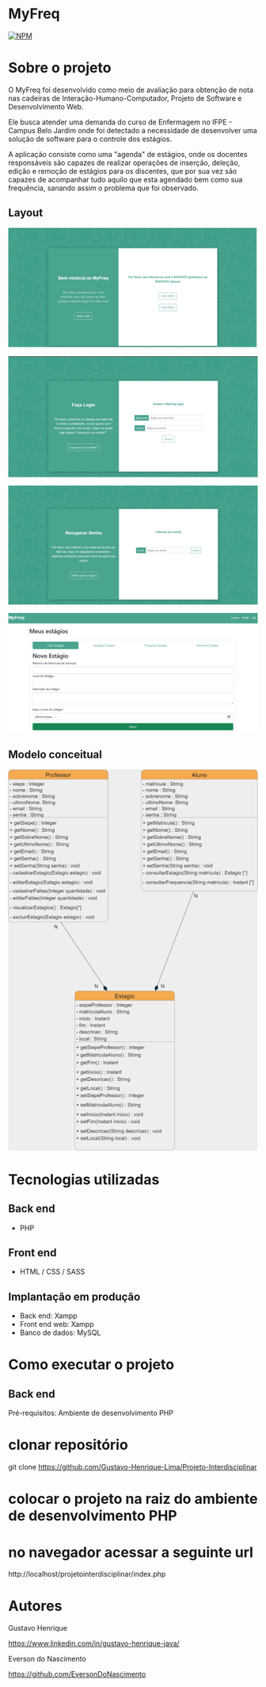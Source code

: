 # MyFreq
[![NPM](https://img.shields.io/npm/l/react)](https://github.com/Gustavo-Henrique-Lima/Projeto-Interdisciplinar/blob/main/LICENCE) 

# Sobre o projeto


O MyFreq foi desenvolvido como meio de avaliação para obtenção de nota nas cadeiras de Interação-Humano-Computador, Projeto de Software e Desenvolvimento Web.

Ele busca atender uma demanda do curso de Enfermagem no IFPE - Campus Belo Jardim onde foi detectado a necessidade de
desenvolver uma solução de software para o controle dos estágios.

A aplicação consiste como uma "agenda" de estágios, onde os docentes responsáveis são capazes de realizar operações de inserção, deleção, 
edição e remoção de estágios para os discentes, que por sua vez são capazes de acompanhar tudo aquilo que esta agendado bem como sua frequência, sanando assim o problema que foi observado.

## Layout 
![Web 1](https://github.com/Gustavo-Henrique-Lima/assets/blob/main/MyFreq/telaInicial.png)

![Web 2](https://github.com/Gustavo-Henrique-Lima/assets/blob/main/MyFreq/login.png)

![Web 3](https://github.com/Gustavo-Henrique-Lima/assets/blob/main/MyFreq/recuperarSenha.png)

![Web 4](https://github.com/Gustavo-Henrique-Lima/assets/blob/main/MyFreq/docente.png)

## Modelo conceitual
![Modelo Conceitual](https://github.com/Gustavo-Henrique-Lima/assets/blob/main/MyFreq/modeloConceitual.png)

# Tecnologias utilizadas
## Back end
- PHP
## Front end
- HTML / CSS / SASS
## Implantação em produção
- Back end: Xampp
- Front end web: Xampp
- Banco de dados: MySQL
# Como executar o projeto

## Back end
Pré-requisitos: Ambiente de desenvolvimento PHP

# clonar repositório
git clone https://github.com/Gustavo-Henrique-Lima/Projeto-Interdisciplinar

# colocar o projeto na raiz do ambiente de desenvolvimento PHP
# no navegador acessar a seguinte url
http://localhost/projetointerdisciplinar/index.php


# Autores

Gustavo Henrique

https://www.linkedin.com/in/gustavo-henrique-java/

Everson do Nascimento

https://github.com/EversonDoNascimento
